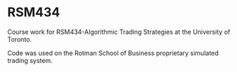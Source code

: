 # RSM434

Course work for RSM434-Algorithmic Trading Strategies at the University of Toronto. 

Code was used on the Rotman School of Business proprietary simulated trading system. 
